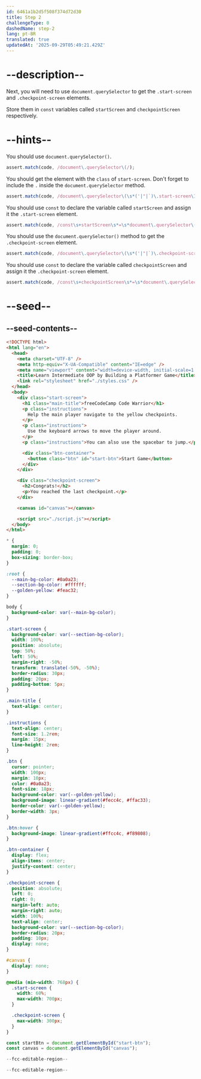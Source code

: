 ```yaml
---
id: 6461a1b2d5f508f374d72d30
title: Step 2
challengeType: 0
dashedName: step-2
lang: pt-BR
translated: true
updatedAt: '2025-09-29T05:49:21.429Z'
---
```


# --description--

Next, you will need to use `document.querySelector` to get the `.start-screen` and `.checkpoint-screen` elements. 

Store them in `const` variables called `startScreen` and `checkpointScreen` respectively. 

# --hints--

You should use `document.querySelector()`.

```js
assert.match(code, /document\.querySelector\(/);
```

You should get the element with the `class` of `start-screen`. Don't forget to include the `.` inside the `document.querySelector` method.

```js
assert.match(code, /document\.querySelector\(\s*('|"|`)\.start-screen\1\s*\)/);
```

You should use `const` to declare the variable called `startScreen` and assign it the `.start-screen` element. 

```js
assert.match(code, /const\s+startScreen\s*=\s*document\.querySelector\(\s*('|"|`)\.start-screen\1\s*\)/);
```

You should use the `document.querySelector()` method to get the `.checkpoint-screen` element.

```js
assert.match(code, /document\.querySelector\(\s*('|"|`)\.checkpoint-screen\1\s*\)/);
```

You should use `const` to declare the variable called `checkpointScreen` and assign it the `.checkpoint-screen` element. 

```js
assert.match(code, /const\s+checkpointScreen\s*=\s*document\.querySelector\(\s*('|"|`)\.checkpoint-screen\1\s*\)/);
```

# --seed--

## --seed-contents--

```html
<!DOCTYPE html>
<html lang="en">
  <head>
    <meta charset="UTF-8" />
    <meta http-equiv="X-UA-Compatible" content="IE=edge" />
    <meta name="viewport" content="width=device-width, initial-scale=1.0" />
    <title>Learn Intermediate OOP by Building a Platformer Game</title>
    <link rel="stylesheet" href="./styles.css" />
  </head>
  <body>
    <div class="start-screen">
      <h1 class="main-title">freeCodeCamp Code Warrior</h1>
      <p class="instructions">
        Help the main player navigate to the yellow checkpoints.
      </p>
      <p class="instructions">
        Use the keyboard arrows to move the player around.
      </p>
      <p class="instructions">You can also use the spacebar to jump.</p>

      <div class="btn-container">
        <button class="btn" id="start-btn">Start Game</button>
      </div>
    </div>

    <div class="checkpoint-screen">
      <h2>Congrats!</h2>
      <p>You reached the last checkpoint.</p>
    </div>

    <canvas id="canvas"></canvas>

    <script src="./script.js"></script>
  </body>
</html>

```

```css
* {
  margin: 0;
  padding: 0;
  box-sizing: border-box;
}

:root {
  --main-bg-color: #0a0a23;
  --section-bg-color: #ffffff;
  --golden-yellow: #feac32;
}

body {
  background-color: var(--main-bg-color);
}

.start-screen {
  background-color: var(--section-bg-color);
  width: 100%;
  position: absolute;
  top: 50%;
  left: 50%;
  margin-right: -50%;
  transform: translate(-50%, -50%);
  border-radius: 30px;
  padding: 20px;
  padding-bottom: 5px;
}

.main-title {
  text-align: center;
}

.instructions {
  text-align: center;
  font-size: 1.2rem;
  margin: 15px;
  line-height: 2rem;
}

.btn {
  cursor: pointer;
  width: 100px;
  margin: 10px;
  color: #0a0a23;
  font-size: 18px;
  background-color: var(--golden-yellow);
  background-image: linear-gradient(#fecc4c, #ffac33);
  border-color: var(--golden-yellow);
  border-width: 3px;
}

.btn:hover {
  background-image: linear-gradient(#ffcc4c, #f89808);
}

.btn-container {
  display: flex;
  align-items: center;
  justify-content: center;
}

.checkpoint-screen {
  position: absolute;
  left: 0;
  right: 0;
  margin-left: auto;
  margin-right: auto;
  width: 100%;
  text-align: center;
  background-color: var(--section-bg-color);
  border-radius: 20px;
  padding: 10px;
  display: none;
}

#canvas {
  display: none;
}

@media (min-width: 768px) {
  .start-screen {
    width: 60%;
    max-width: 700px;
  }

  .checkpoint-screen {
    max-width: 300px;
  }
}

```

```js
const startBtn = document.getElementById("start-btn");
const canvas = document.getElementById("canvas");

--fcc-editable-region--

--fcc-editable-region--

```
